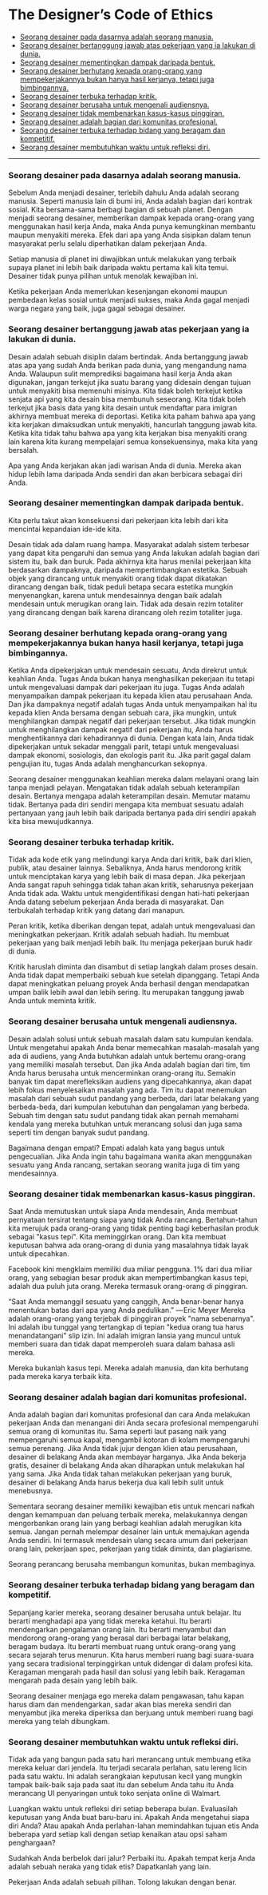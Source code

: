 # The Designer’s Code of Ethics

* [Seorang desainer pada dasarnya adalah seorang manusia.](#seorang-desainer-pada-dasarnya-adalah-seorang-manusia)
* [Seorang desainer bertanggung jawab atas pekerjaan yang ia lakukan di dunia.](#seorang-desainer-bertanggung-jawab-atas-pekerjaan-yang-ia-lakukan-di-dunia)
* [Seorang desainer mementingkan dampak daripada bentuk.](#seorang-desainer-mementingkan-dampak-daripada-bentuk)
* [Seorang desainer berhutang kepada orang-orang yang mempekerjakannya bukan hanya hasil kerjanya, tetapi juga bimbingannya.](#seorang-desainer-berhutang-kepada-orang-orang-yang-mempekerjakannya-bukan-hanya-hasil-kerjanya-tetapi-juga-bimbingannya)
* [Seorang desainer terbuka terhadap kritik.](#seorang-desainer-terbuka-terhadap-kritik)
* [Seorang desainer berusaha untuk mengenali audiensnya.](#seorang-desainer-berusaha-untuk-mengenali-audiensnya)
* [Seorang desainer tidak membenarkan kasus-kasus pinggiran.](#seorang-desainer-tidak-membenarkan-kasus-kasus-pinggiran)
* [Seorang desainer adalah bagian dari komunitas profesional.](#seorang-desainer-adalah-bagian-dari-komunitas-profesional)
* [Seorang desainer terbuka terhadap bidang yang beragam dan kompetitif.](#seorang-desainer-terbuka-terhadap-bidang-yang-beragam-dan-kompetitif)
* [Seorang desainer membutuhkan waktu untuk refleksi diri.](#seorang-desainer-membutuhkan-waktu-untuk-refleksi-diri)

***

### Seorang desainer pada dasarnya adalah seorang manusia.
Sebelum Anda menjadi desainer, terlebih dahulu Anda adalah seorang manusia. Seperti manusia lain di bumi ini, Anda adalah bagian dari kontrak sosial. Kita bersama-sama berbagi bagian di sebuah planet. Dengan menjadi seorang desainer, memberikan dampak kepada orang-orang yang menggunakan hasil kerja Anda, maka Anda punya kemungkinan membantu maupun menyakiti mereka. Efek dari apa yang Anda sisipkan dalam tenun masyarakat perlu selalu diperhatikan dalam pekerjaan Anda.

Setiap manusia di planet ini diwajibkan untuk melakukan yang terbaik supaya planet ini lebih baik daripada waktu pertama kali kita temui. Desainer tidak punya pilihan untuk menolak kewajiban ini.

Ketika pekerjaan Anda memerlukan kesenjangan ekonomi maupun pembedaan kelas sosial untuk menjadi sukses, maka Anda gagal menjadi warga negara yang baik, juga gagal sebagai desainer.

### Seorang desainer bertanggung jawab atas pekerjaan yang ia lakukan di dunia.
Desain adalah sebuah disiplin dalam bertindak. Anda bertanggung jawab atas apa yang sudah Anda berikan pada dunia, yang mengandung nama Anda. Walaupun sulit memprediksi bagaimana hasil kerja Anda akan digunakan, jangan terkejut jika suatu barang yang didesain dengan tujuan untuk menyakiti bisa memenuhi misinya. Kita tidak boleh terkejut ketika senjata api yang kita desain bisa membunuh seseorang. Kita tidak boleh terkejut jika basis data yang kita desain untuk mendaftar para imigran akhirnya membuat mereka di deportasi. Ketika kita paham bahwa apa yang kita kerjakan dimaksudkan untuk menyakiti, hancurlah tanggung jawab kita. Ketika kita tidak tahu bahwa apa yang kita kerjakan bisa menyakiti orang lain karena kita kurang mempelajari semua konsekuensinya, maka kita yang bersalah.

Apa yang Anda kerjakan akan jadi warisan Anda di dunia. Mereka akan hidup lebih lama daripada Anda sendiri dan akan berbicara sebagai diri Anda.

### Seorang desainer mementingkan dampak daripada bentuk.
Kita perlu takut akan konsekuensi dari pekerjaan kita lebih dari kita mencintai kepandaian ide-ide kita.

Desain tidak ada dalam ruang hampa. Masyarakat adalah sistem terbesar yang dapat kita pengaruhi dan semua yang Anda lakukan adalah bagian dari sistem itu, baik dan buruk. Pada akhirnya kita harus menilai pekerjaan kita berdasarkan dampaknya, daripada mempertimbangkan estetika. Sebuah objek yang dirancang untuk menyakiti orang tidak dapat dikatakan dirancang dengan baik, tidak peduli betapa secara estetika mungkin menyenangkan, karena untuk mendesainnya dengan baik adalah mendesain untuk merugikan orang lain. Tidak ada desain rezim totaliter yang dirancang dengan baik karena dirancang oleh rezim totaliter juga.

### Seorang desainer berhutang kepada orang-orang yang mempekerjakannya bukan hanya hasil kerjanya, tetapi juga bimbingannya.
Ketika Anda dipekerjakan untuk mendesain sesuatu, Anda direkrut untuk keahlian Anda. Tugas Anda bukan hanya menghasilkan pekerjaan itu tetapi untuk mengevaluasi dampak dari pekerjaan itu juga. Tugas Anda adalah menyampaikan dampak pekerjaan itu kepada klien atau perusahaan Anda. Dan jika dampaknya negatif adalah tugas Anda untuk menyampaikan hal itu kepada klien Anda bersama dengan sebuah cara, jika mungkin, untuk menghilangkan dampak negatif dari pekerjaan tersebut. Jika tidak mungkin untuk menghilangkan dampak negatif dari pekerjaan itu, Anda harus menghentikannya dari kehadirannya di dunia. Dengan kata lain, Anda tidak dipekerjakan untuk sekadar menggali parit, tetapi untuk mengevaluasi dampak ekonomi, sosiologis, dan ekologis parit itu. Jika parit gagal dalam pengujian itu, tugas Anda adalah menghancurkan sekopnya.

Seorang desainer menggunakan keahlian mereka dalam melayani orang lain tanpa menjadi pelayan. Mengatakan tidak adalah sebuah keterampilan desain. Bertanya mengapa adalah keterampilan desain. Memutar matamu tidak. Bertanya pada diri sendiri mengapa kita membuat sesuatu adalah pertanyaan yang jauh lebih baik daripada bertanya pada diri sendiri apakah kita bisa mewujudkannya.

### Seorang desainer terbuka terhadap kritik.
Tidak ada kode etik yang melindungi karya Anda dari kritik, baik dari klien, publik, atau desainer lainnya. Sebaliknya, Anda harus mendorong kritik untuk menciptakan karya yang lebih baik di masa depan. Jika pekerjaan Anda sangat rapuh sehingga tidak tahan akan kritik, seharusnya pekerjaan Anda tidak ada. Waktu untuk mengidentifikasi dengan hati-hati pekerjaan Anda datang sebelum pekerjaan Anda berada di masyarakat. Dan terbukalah terhadap kritik yang datang dari manapun.

Peran kritik, ketika diberikan dengan tepat, adalah untuk mengevaluasi dan meningkatkan pekerjaan. Kritik adalah sebuah hadiah. Itu membuat pekerjaan yang baik menjadi lebih baik. Itu menjaga pekerjaan buruk hadir di dunia.

Kritik haruslah diminta dan disambut di setiap langkah dalam proses desain. Anda tidak dapat memperbaiki sebuah kue setelah dipanggang. Tetapi Anda dapat meningkatkan peluang proyek Anda berhasil dengan mendapatkan umpan balik lebih awal dan lebih sering. Itu merupakan tanggung jawab Anda untuk meminta kritik.

### Seorang desainer berusaha untuk mengenali audiensnya.
Desain adalah solusi untuk sebuah masalah dalam satu kumpulan kendala. Untuk mengetahui apakah Anda benar memecahkan masalah-masalah yang ada di audiens, yang Anda butuhkan adalah untuk bertemu orang-orang yang memiliki masalah tersebut. Dan jika Anda adalah bagian dari tim, tim Anda harus berusaha untuk mencerminkan orang-orang itu. Semakin banyak tim dapat merefleksikan audiens yang dipecahkannya, akan dapat lebih fokus menyelesaikan masalah yang ada. Tim itu dapat menemukan masalah dari sebuah sudut pandang yang berbeda, dari latar belakang yang berbeda-beda, dari kumpulan kebutuhan dan pengalaman yang berbeda. Sebuah tim dengan satu sudut pandang tidak akan pernah memahami kendala yang mereka butuhkan untuk merancang solusi dan juga sama seperti tim dengan banyak sudut pandang.

Bagaimana dengan empati? Empati adalah kata yang bagus untuk pengecualian. Jika Anda ingin tahu bagaimana wanita akan menggunakan sesuatu yang Anda rancang, sertakan seorang wanita juga di tim yang mendesainnya.

### Seorang desainer tidak membenarkan kasus-kasus pinggiran.
Saat Anda memutuskan untuk siapa Anda mendesain, Anda membuat pernyataan tersirat tentang siapa yang tidak Anda rancang. Bertahun-tahun kita merujuk pada orang-orang yang tidak penting bagi keberhasilan produk sebagai "kasus tepi". Kita meminggirkan orang. Dan kita membuat keputusan bahwa ada orang-orang di dunia yang masalahnya tidak layak untuk dipecahkan.

Facebook kini mengklaim memiliki dua miliar pengguna. 1% dari dua miliar orang, yang sebagian besar produk akan mempertimbangkan kasus tepi, adalah dua puluh juta orang. Mereka termasuk orang-orang di pinggiran.

“Saat Anda memanggil sesuatu yang canggih, Anda benar-benar hanya menentukan batas dari apa yang Anda pedulikan.” — Eric Meyer
Mereka adalah orang-orang yang terjebak di pinggiran proyek "nama sebenarnya". Ini adalah ibu tunggal yang tertangkap di tepian "kedua orang tua harus menandatangani" slip izin. Ini adalah imigran lansia yang muncul untuk memberi suara dan tidak dapat memperoleh suara dalam bahasa asli mereka.

Mereka bukanlah kasus tepi. Mereka adalah manusia, dan kita berhutang pada mereka karya terbaik kita.

### Seorang desainer adalah bagian dari komunitas profesional.
Anda adalah bagian dari komunitas profesional dan cara Anda melakukan pekerjaan Anda dan menangani diri Anda secara profesional mempengaruhi semua orang di komunitas itu. Sama seperti laut pasang naik yang mempengaruhi semua kapal, mengambil kotoran di kolam mempengaruhi semua perenang. Jika Anda tidak jujur dengan klien atau perusahaan, desainer di belakang Anda akan membayar harganya. Jika Anda bekerja gratis, desainer di belakang Anda akan diharapkan untuk melakukan hal yang sama. Jika Anda tidak tahan melakukan pekerjaan yang buruk, desainer di belakang Anda harus bekerja dua kali lebih sulit untuk menebusnya.

Sementara seorang desainer memiliki kewajiban etis untuk mencari nafkah dengan kemampuan dan peluang terbaik mereka, melakukannya dengan mengorbankan orang lain yang berbagi keahlian adalah merugikan kita semua. Jangan pernah melempar desainer lain untuk memajukan agenda Anda sendiri. Ini termasuk mendesain ulang secara umum dari pekerjaan orang lain, pekerjaan spec, pekerjaan yang tidak diminta, dan plagiarisme.

Seorang perancang berusaha membangun komunitas, bukan membaginya.

### Seorang desainer terbuka terhadap bidang yang beragam dan kompetitif.
Sepanjang karier mereka, seorang desainer berusaha untuk belajar. Itu berarti menghadapi apa yang tidak mereka ketahui. Itu berarti mendengarkan pengalaman orang lain. Itu berarti menyambut dan mendorong orang-orang yang berasal dari berbagai latar belakang, beragam budaya. Itu berarti membuat ruang untuk orang-orang yang secara sejarah terus menurun. Kita harus memberi ruang bagi suara-suara yang secara tradisional terpinggirkan untuk didengar di dalam profesi kita. Keragaman mengarah pada hasil dan solusi yang lebih baik. Keragaman mengarah pada desain yang lebih baik.

Seorang desainer menjaga ego mereka dalam pengawasan, tahu kapan harus diam dan mendengarkan, sadar akan bias mereka sendiri dan menyambut jika mereka diperiksa dan berjuang untuk memberi ruang bagi mereka yang telah dibungkam.

### Seorang desainer membutuhkan waktu untuk refleksi diri.
Tidak ada yang bangun pada satu hari merancang untuk membuang etika mereka keluar dari jendela. Itu terjadi secarala perlahan, satu lereng licin pada satu waktu. Ini adalah serangkaian keputusan kecil yang mungkin tampak baik-baik saja pada saat itu dan sebelum Anda tahu itu Anda merancang UI penyaringan untuk toko senjata online di Walmart.

Luangkan waktu untuk refleksi diri setiap beberapa bulan. Evaluasilah keputusan yang Anda buat baru-baru ini. Apakah Anda mengetahui siapa diri Anda? Atau apakah Anda perlahan-lahan memindahkan tujuan etis Anda beberapa yard setiap kali dengan setiap kenaikan atau opsi saham penghargaan?

Sudahkah Anda berbelok dari jalur? Perbaiki itu. Apakah tempat kerja Anda adalah sebuah neraka yang tidak etis? Dapatkanlah yang lain.

Pekerjaan Anda adalah sebuah pilihan. Tolong lakukan dengan benar.
